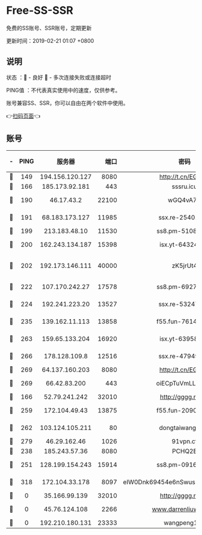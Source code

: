 # Free-SS-SSR

免费的SS账号、SSR账号，定期更新

更新时间：2019-02-21 01:07 +0800

## 说明

状态     ：🙂 - 良好 🙁 - 多次连接失败或连接超时

PING值   ：不代表真实使用中的速度，仅供参考。

账号兼容SS、SSR，你可以自由在两个软件中使用。

👉[扫码页面](https://liesauer.github.io/free-ss-ssr.github.io/)👈

## 账号

|-|PING|服务器|端口|密码|加密方式|区域|
|:----:|:----:|:-----:|-----:|:----:|:----:|:----:|
|🙂|149|194.156.120.127|8080|http://t.cn/EGJIyrl|rc4-md5|RU|
|🙂|166|185.173.92.181|443|sssru.icu|rc4-md5|RU|
|🙂|190|46.17.43.2|22100|wGQ4vA7D|aes-256-gcm|RU|
|🙂|191|68.183.173.127|11985|ssx.re-25401129|aes-256-cfb|US|
|🙂|199|213.183.48.10|11530|ss8.pm-51089820|rc4-md5|RU|
|🙂|200|162.243.134.187|15398|isx.yt-64324153|aes-256-cfb|US|
|🙂|202|192.173.146.111|40000|zK5jrUt4|chacha20-ietf-poly1305|US|
|🙂|222|107.170.242.27|17578|ss8.pm-69276184|aes-256-cfb|US|
|🙂|224|192.241.223.20|13527|ssx.re-53247060|aes-256-cfb|US|
|🙂|235|139.162.11.113|13858|f55.fun-76142283|aes-256-cfb|SG|
|🙂|263|159.65.133.204|16920|isx.yt-63958934|aes-256-cfb|SG|
|🙂|266|178.128.109.8|12516|ssx.re-47949672|aes-256-cfb|SG|
|🙂|269|64.137.160.203|8080|http://t.cn/EGJIyrl|rc4-md5|CA|
|🙂|269|66.42.83.200|443|oiECpTuVmLLxk4Ts|aes-256-cfb|US|
|🙂|166|52.79.241.242|32010|http://gggg.rocks|chacha20|KR|
|🙂|259|172.104.49.43|13875|f55.fun-20902073|aes-256-cfb|SG|
|🙂|262|103.124.105.211|80|dongtaiwang.com|aes-256-cfb|US|
|🙂|279|46.29.162.46|1026|91vpn.cf|rc4-md5|RU|
|🙁|238|185.243.57.36|8080|PCHQ2E|rc4-md5|US|
|🙁|251|128.199.154.243|15914|ss8.pm-09160539|aes-256-cfb|SG|
|🙁|318|172.104.33.178|8097|eIW0Dnk69454e6nSwuspv9DmS201tQ0D|aes-256-cfb|SG|
|🙁|0|35.166.99.139|32010|http://gggg.rocks|chacha20|US|
|🙁|0|45.76.124.108|2266|www.darrenliuwei.com|aes-256-cfb|AU|
|🙁|0|192.210.180.131|23333|wangpeng123|chacha20|US|
